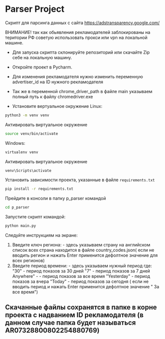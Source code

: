 # Parser Project

Cкрипт для парсинга данных с  сайта https://adstransparency.google.com/

ВНИМАНИЕ! так как обьявления рекламодателей заблокированы на територии РФ советую использовать прокси или vpn на локальной машине. 


* Для запуска скрипта склонируйте репозиторий или скачайте Zip себе на локальную машину.
* Откройте проект в Pycharm.
* Для изменения рекламодателя нужно изменить переменную advertiser_id на ID нужного рекламодателя
* Так же в переменной chrome_driver_path в файле main указываем полный путь к файлу chromedriver.exe


* Установите вертуальное окружение 
Linux:
```bash
python3 -m venv venv 
```
Активировать виртуальное окружение
```bash
source venv/bin/activate
```
Windows:
```bash
virtualenv venv
```
Активировать виртуальное окружение
```bash
venv\Scripts\activate
```
Установить зависимости проекта, указанные в файле `requirements.txt`
```bash
pip install -r requirements.txt
```
Прейдите в консоли в папку p_parser командой
```bash
cd p_parser
```
Запустите скрипт командой:
```bash
python main.py
```
Следуйте инструкциям на экране:
1. Введите ключ региона: - здесь указываем страну на английском список всех страна находится в файле country_codes.json( если не вводить регион и нажать Enter применится дефолтное значение для всех регионов)
2. Введите период времени: - здесь указываем нужный период где:
    "30" - период показов за 30 дней
    "7" - период показов за 7 дней
    Anywhere" - - период показов за все время
    "Yesterday" - период показов за вчера
    "Today" - период показов за сегодня ( если не вводить период и нажать Enter применится дефолтное значение " За все время")


## Скачанные файлы сохранятся в папке в корне проекта с надванием ID рекламодателя (в данном случае папка будет называться AR07328800802254880769)
   

